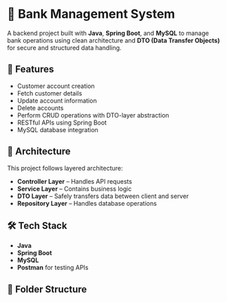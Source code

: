 # 🏦 Bank Management System

A backend project built with **Java**, **Spring Boot**, and **MySQL** to manage bank operations using clean architecture and **DTO (Data Transfer Objects)** for secure and structured data handling.

## 🚀 Features

- Customer account creation
- Fetch customer details
- Update account information
- Delete accounts
- Perform CRUD operations with DTO-layer abstraction
- RESTful APIs using Spring Boot
- MySQL database integration

## 🧱 Architecture

This project follows layered architecture:
- **Controller Layer** – Handles API requests
- **Service Layer** – Contains business logic
- **DTO Layer** – Safely transfers data between client and server
- **Repository Layer** – Handles database operations

## 🛠️ Tech Stack

- **Java**
- **Spring Boot**
- **MySQL**
- **Postman** for testing APIs

## 📂 Folder Structure

